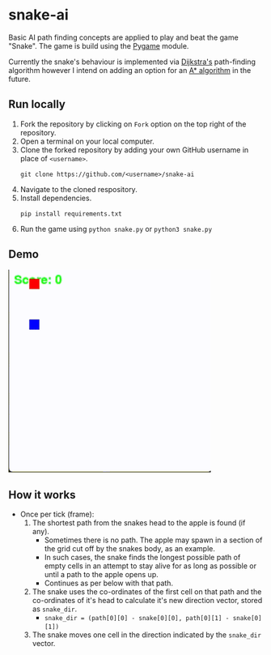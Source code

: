 # snake-ai
Basic AI path finding concepts are applied to play and beat the game "Snake". The game is build using the [Pygame](https://www.pygame.org/docs/) module.

Currently the snake's behaviour is implemented via [Dijkstra's](https://en.wikipedia.org/wiki/Dijkstra%27s_algorithm) path-finding algorithm however I intend on adding an option for an [A* algorithm](https://en.wikipedia.org/wiki/A*_search_algorithm) in the future.

## Run locally
1. Fork the repository by clicking on `Fork` option on the top right of the repository.
2. Open a terminal on your local computer.
3. Clone the forked repository by adding your own GitHub username in place of `<username>`.
   ```
   git clone https://github.com/<username>/snake-ai
   ```
4. Navigate to the cloned respository.
5. Install dependencies.
   ```
   pip install requirements.txt
   ```
6. Run the game using `python snake.py` or `python3 snake.py`

## Demo
![Demo](https://github.com/dbarrett4/snake-ai/blob/8bcb572944eaf4cad8b43befbb95c081d3f99dc1/snakedemo.gif)

## How it works
- Once per tick (frame):
   1. The shortest path from the snakes head to the apple is found (if any).
      - Sometimes there is no path. The apple may spawn in a section of the grid cut off by the snakes body, as an example.
      - In such cases, the snake finds the longest possible path of empty cells in an attempt to stay alive for as long as possible or until a path to the apple opens up.
      - Continues as per below with that path.
   2. The snake uses the co-ordinates of the first cell on that path and the co-ordinates of it's head to calculate it's new direction vector, stored as `snake_dir`.
      - `snake_dir = (path[0][0] - snake[0][0], path[0][1] - snake[0][1])`
   4. The snake moves one cell in the direction indicated by the `snake_dir` vector.
